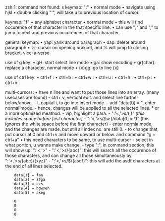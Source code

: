 zsh:1: command not found: s
  keymap: ":"
    • normal mode
    • navigate using hjkl
    • double clicking "'", will take u to previous location of cursor.

  keymap: "f" + any alphabet character
    • normal mode
    • this will find occurence of that character in the that specific line.
    • can use ";" and "," to jump to next and previous occurences of that character. 

  general keymap: 
    • yap: yank around paragraph
    • dap: delete around paragraph
    • %: cursor on opening brakcet, and % will jump to closing bracket. vice-a-verse
  
  use of g key:
    • gH: start select line mode
    • ga: show encoding
    • gr{char}: replace a character, normal mode
    • {x}gg: go to line {x}

  use of ctrl key:
    • ctrl+f : 
    • ctrl+b : 
    • ctrl+w : 
    • ctrl+u : 
    • ctrl+h : 
    • ctrl+p : 
    • ctrl+n : 

  multi-cursors:
    • have n line and want to put those lines into an array. (many usecases are found)
 	    - ctrl+ v, vertical edit. and select line further below/above.
   	  - I, capital i, to go into insert mode.
   	  - add "data[0] = ". enter normal mode.
 	    - hence, changes will be applied to all the selected lines. 
 	    ° or a more optimized meathod.
 	      - vip, highlight a para.
 	      - ":'<,'>s/\(.*\)"    (this includes space before first character)
 	      - ":'<,'>s/\(\w.*\)/data[0] = \1"    (this ignores the white space before the first character)
 	      - enter normla mode, and the changes are made. but still all index no. are still 0.
 	      - to change that, put cursor at 0 and ctrl+v and move upward or below. and command "g + ctrl+a"
 	  • this need characters to be same, to use multi-cursor
      - select in what portion, u wanna make change.
 	    - type ":", in command section, this will show up: ":'<,'>"
 	    - ":'<,'>s/{abc}": this will search all the occurence of those characters,
 	      and can change all those simultaneously by ":'<,'>s/{abc}/{xyz}"
 	    - ":'<,'>s/$/{asdf}": this will add the asdf characters at the end of all lines selected.

		data[1] = faa
		data[2] = afga
		data[3] = szs
		data[4] = hgwxeh
		data[5] = sxeg

		0
		0
		0
		0
